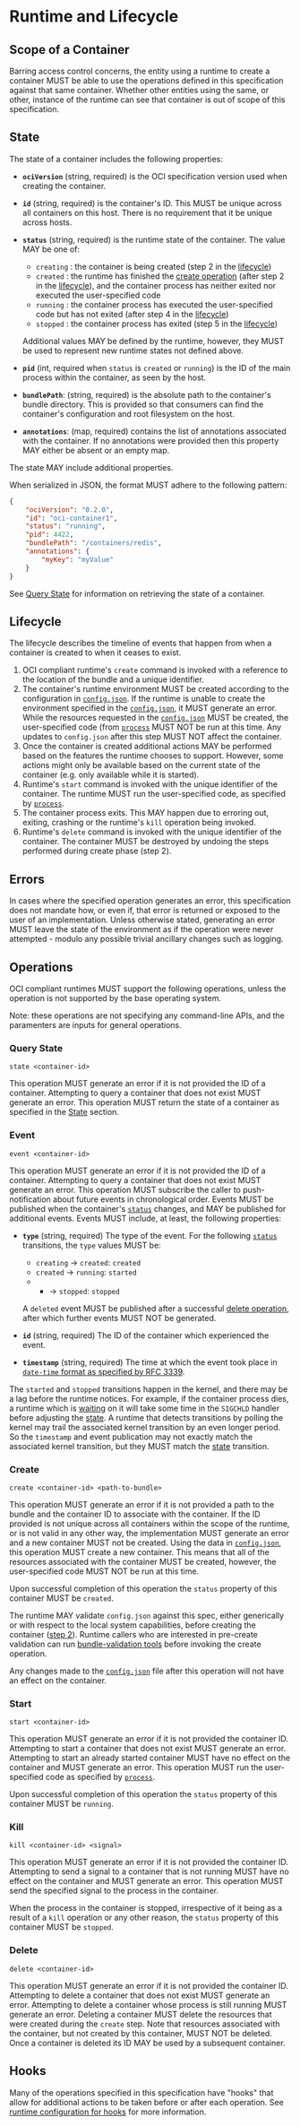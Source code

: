 # Runtime and Lifecycle

## Scope of a Container

Barring access control concerns, the entity using a runtime to create a container MUST be able to use the operations defined in this specification against that same container.
Whether other entities using the same, or other, instance of the runtime can see that container is out of scope of this specification.

## State

The state of a container includes the following properties:

* **`ociVersion`** (string, required) is the OCI specification version used when creating the container.
* **`id`** (string, required) is the container's ID.
This MUST be unique across all containers on this host.
There is no requirement that it be unique across hosts.
* **`status`** (string, required) is the runtime state of the container.
The value MAY be one of:
  * `creating` : the container is being created (step 2 in the [lifecycle](#lifecycle))
  * `created` : the runtime has finished the [create operation](#create) (after step 2 in the [lifecycle](#lifecycle)), and the container process has neither exited nor executed the user-specified code
  * `running` : the container process has executed the user-specified code but has not exited (after step 4 in the [lifecycle](#lifecycle))
  * `stopped` : the container process has exited (step 5 in the [lifecycle](#lifecycle))

  Additional values MAY be defined by the runtime, however, they MUST be used to represent new runtime states not defined above.
* **`pid`** (int, required when `status` is `created` or `running`) is the ID of the main process within the container, as seen by the host.
* **`bundlePath`**: (string, required) is the absolute path to the container's bundle directory.
This is provided so that consumers can find the container's configuration and root filesystem on the host.
* **`annotations`**: (map, required) contains the list of annotations associated with the container.
If no annotations were provided then this property MAY either be absent or an empty map.

The state MAY include additional properties.

When serialized in JSON, the format MUST adhere to the following pattern:

```json
{
    "ociVersion": "0.2.0",
    "id": "oci-container1",
    "status": "running",
    "pid": 4422,
    "bundlePath": "/containers/redis",
    "annotations": {
        "myKey": "myValue"
    }
}
```

See [Query State](#query-state) for information on retrieving the state of a container.

## Lifecycle
The lifecycle describes the timeline of events that happen from when a container is created to when it ceases to exist.

1. OCI compliant runtime's `create` command is invoked with a reference to the location of the bundle and a unique identifier.
2. The container's runtime environment MUST be created according to the configuration in [`config.json`](config.md).
   If the runtime is unable to create the environment specified in the [`config.json`](config.md), it MUST generate an error.
   While the resources requested in the [`config.json`](config.md) MUST be created, the user-specified code (from [`process`](config.md#process-configuration) MUST NOT be run at this time.
   Any updates to `config.json` after this step MUST NOT affect the container.
3. Once the container is created additional actions MAY be performed based on the features the runtime chooses to support.
   However, some actions might only be available based on the current state of the container (e.g. only available while it is started).
4. Runtime's `start` command is invoked with the unique identifier of the container.
   The runtime MUST run the user-specified code, as specified by [`process`](config.md#process-configuration).
5. The container process exits.
   This MAY happen due to erroring out, exiting, crashing or the runtime's `kill` operation being invoked.
6. Runtime's `delete` command is invoked with the unique identifier of the container.
   The container MUST be destroyed by undoing the steps performed during create phase (step 2).

## Errors

In cases where the specified operation generates an error, this specification does not mandate how, or even if, that error is returned or exposed to the user of an implementation.
Unless otherwise stated, generating an error MUST leave the state of the environment as if the operation were never attempted - modulo any possible trivial ancillary changes such as logging.

## Operations

OCI compliant runtimes MUST support the following operations, unless the operation is not supported by the base operating system.

Note: these operations are not specifying any command-line APIs, and the paramenters are inputs for general operations.

### Query State

`state <container-id>`

This operation MUST generate an error if it is not provided the ID of a container.
Attempting to query a container that does not exist MUST generate an error.
This operation MUST return the state of a container as specified in the [State](#state) section.

### Event

`event <container-id>`

This operation MUST generate an error if it is not provided the ID of a container.
Attempting to query a container that does not exist MUST generate an error.
This operation MUST subscribe the caller to push-notification about future events in chronological order.
Events MUST be published when the container's [`status`](#state) changes, and MAY be published for additional events.
Events MUST include, at least, the following properties:

* **`type`** (string, required) The type of the event.
  For the following [`status`](#state) transitions, the `type` values MUST be:

    * `creating` → `created`: `created`
    * `created` → `running`: `started`
    * * → `stopped`: `stopped`

  A `deleted` event MUST be published after a successful [delete operation](#delete), after which further events MUST NOT be generated.

* **`id`** (string, required) The ID of the container which experienced the event.
* **`timestamp`** (string, required) The time at which the event took place in [`date-time` format as specified by RFC 3339][rfc3339-s5.6].

The `started` and `stopped` transitions happen in the kernel, and there may be a lag before the runtime notices.
For example, if the container process dies, a runtime which is [waiting][waitid.3p] on it will take some time in the `SIGCHLD` handler before adjusting the [state](#state).
A runtime that detects transitions by polling the kernel may trail the associated kernel transition by an even longer period.
So the `timestamp` and event publication may not exactly match the associated kernel transition, but they MUST match the [state](#state) transition.

### Create

`create <container-id> <path-to-bundle>`

This operation MUST generate an error if it is not provided a path to the bundle and the container ID to associate with the container.
If the ID provided is not unique across all containers within the scope of the runtime, or is not valid in any other way, the implementation MUST generate an error and a new container MUST not be created.
Using the data in [`config.json`](config.md), this operation MUST create a new container.
This means that all of the resources associated with the container MUST be created, however, the user-specified code MUST NOT be run at this time.

Upon successful completion of this operation the `status` property of this container MUST be `created`.

The runtime MAY validate `config.json` against this spec, either generically or with respect to the local system capabilities, before creating the container ([step 2](#lifecycle)).
Runtime callers who are interested in pre-create validation can run [bundle-validation tools](implementations.md#testing--tools) before invoking the create operation.

Any changes made to the [`config.json`](config.md) file after this operation will not have an effect on the container.

### Start
`start <container-id>`

This operation MUST generate an error if it is not provided the container ID.
Attempting to start a container that does not exist MUST generate an error.
Attempting to start an already started container MUST have no effect on the container and MUST generate an error.
This operation MUST run the user-specified code as specified by [`process`](config.md#process-configuration).

Upon successful completion of this operation the `status` property of this container MUST be `running`.

### Kill
`kill <container-id> <signal>`

This operation MUST generate an error if it is not provided the container ID.
Attempting to send a signal to a container that is not running MUST have no effect on the container and MUST generate an error.
This operation MUST send the specified signal to the process in the container.

When the process in the container is stopped, irrespective of it being as a result of a `kill` operation or any other reason, the `status` property of this container MUST be `stopped`.

### Delete
`delete <container-id>`

This operation MUST generate an error if it is not provided the container ID.
Attempting to delete a container that does not exist MUST generate an error.
Attempting to delete a container whose process is still running MUST generate an error.
Deleting a container MUST delete the resources that were created during the `create` step.
Note that resources associated with the container, but not created by this container, MUST NOT be deleted.
Once a container is deleted its ID MAY be used by a subsequent container.


## Hooks
Many of the operations specified in this specification have "hooks" that allow for additional actions to be taken before or after each operation.
See [runtime configuration for hooks](./config.md#hooks) for more information.

[rfc3339-s5.6]: https://tools.ietf.org/html/rfc3339#section-5.6

[waitid.3p]: http://pubs.opengroup.org/onlinepubs/9699919799/functions/waitid.html
